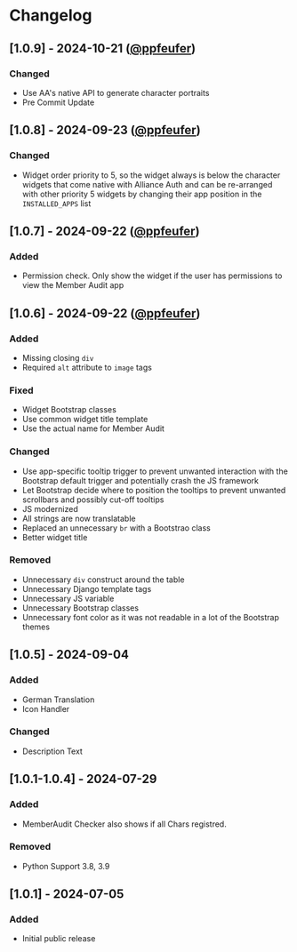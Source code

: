 # Changelog

## [1.0.9] - 2024-10-21 ([@ppfeufer](https://github.com/ppfeufer))

### Changed

- Use AA's native API to generate character portraits
- Pre Commit Update

## [1.0.8] - 2024-09-23 ([@ppfeufer](https://github.com/ppfeufer))

### Changed

- Widget order priority to 5, so the widget always is below the character widgets that come native with Alliance Auth and can be re-arranged with other priority 5 widgets by changing their app position in the `INSTALLED_APPS` list

## [1.0.7] - 2024-09-22 ([@ppfeufer](https://github.com/ppfeufer))

### Added

- Permission check. Only show the widget if the user has permissions to view the Member Audit app

## [1.0.6] - 2024-09-22 ([@ppfeufer](https://github.com/ppfeufer))

### Added

- Missing closing `div`
- Required `alt` attribute to `image` tags

### Fixed

- Widget Bootstrap classes
- Use common widget title template
- Use the actual name for Member Audit

### Changed

- Use app-specific tooltip trigger to prevent unwanted interaction with the Bootstrap default trigger and potentially crash the JS framework
- Let Bootstrap decide where to position the tooltips to prevent unwanted scrollbars and possibly cut-off tooltips
- JS modernized
- All strings are now translatable
- Replaced an unnecessary `br` with a Bootstrao class
- Better widget title

### Removed

- Unnecessary `div` construct around the table
- Unnecessary Django template tags
- Unnecessary JS variable
- Unnecessary Bootstrap classes
- Unnecessary font color as it was not readable in a lot of the Bootstrap themes

## [1.0.5] - 2024-09-04

### Added

- German Translation
- Icon Handler

### Changed

- Description Text

## [1.0.1-1.0.4] - 2024-07-29

### Added

- MemberAudit Checker also shows if all Chars registred.

### Removed

- Python Support 3.8, 3.9

## [1.0.1] - 2024-07-05

### Added

- Initial public release
